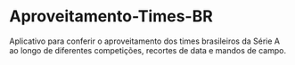 # Aproveitamento-Times-BR
 Aplicativo para conferir o aproveitamento dos times brasileiros da Série A ao longo de diferentes competições, recortes de data e mandos de campo.
